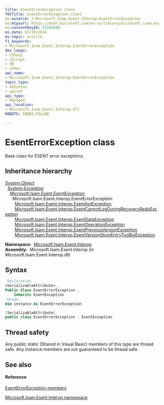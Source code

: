 ```yaml
---
title: EsentErrorException class
TOCTitle: EsentErrorException class
ms:assetid: T:Microsoft.Isam.Esent.Interop.EsentErrorException
ms:mtpsurl: https://msdn.microsoft.com/en-us/library/microsoft.isam.esent.interop.esenterrorexception(v=EXCHG.10)
ms:contentKeyID: 55101648
ms.date: 07/30/2014
ms.topic: article
f1_keywords:
- Microsoft.Isam.Esent.Interop.EsentErrorException
dev_langs:
- CSharp
- JScript
- VB
- other
api_name: 
- Microsoft.Isam.Esent.Interop.EsentErrorException
topic_type: 
- kbSyntax
- apiref
api_type: 
- Managed
api_location: 
- Microsoft.Isam.Esent.Interop.dll
ROBOTS: INDEX,FOLLOW

---
```


# EsentErrorException class

Base class for ESENT error exceptions.

## Inheritance hierarchy

[System.Object](https://docs.microsoft.com/dotnet/api/system.object?redirectedfrom=MSDN)  
  [System.Exception](https://docs.microsoft.com/dotnet/api/system.exception?redirectedfrom=MSDN)  
    [Microsoft.Isam.Esent.EsentException](dn292088\(v=exchg.10\).md)  
      Microsoft.Isam.Esent.Interop.EsentErrorException  
        [Microsoft.Isam.Esent.Interop.EsentApiException](dn334231\(v=exchg.10\).md)  
        [Microsoft.Isam.Esent.Interop.EsentCannotLogDuringRecoveryRedoException](dn274165\(v=exchg.10\).md)  
        [Microsoft.Isam.Esent.Interop.EsentDataException](dn334392\(v=exchg.10\).md)  
        [Microsoft.Isam.Esent.Interop.EsentOperationException](dn319727\(v=exchg.10\).md)  
        [Microsoft.Isam.Esent.Interop.EsentPreviousVersionException](dn319852\(v=exchg.10\).md)  
        [Microsoft.Isam.Esent.Interop.EsentVersionStoreEntryTooBigException](dn350862\(v=exchg.10\).md)  

**Namespace:**  [Microsoft.Isam.Esent.Interop](hh596136\(v=exchg.10\).md)  
**Assembly:**  Microsoft.Isam.Esent.Interop (in Microsoft.Isam.Esent.Interop.dll)

## Syntax

``` vb
'Declaration
<SerializableAttribute> _
Public Class EsentErrorException _
    Inherits EsentException
'Usage
Dim instance As EsentErrorException
```

``` csharp
[SerializableAttribute]
public class EsentErrorException : EsentException
```

## Thread safety

Any public static (Shared in Visual Basic) members of this type are thread safe. Any instance members are not guaranteed to be thread safe.

## See also

#### Reference

[EsentErrorException members](dn274255\(v=exchg.10\).md)

[Microsoft.Isam.Esent.Interop namespace](hh596136\(v=exchg.10\).md)

